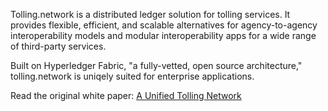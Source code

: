 Tolling.network is a distributed ledger solution for tolling services. It provides flexible, efficient, and scalable alternatives for agency-to-agency interoperability models and modular interoperability apps for a wide range of third-party services.

Built on Hyperledger Fabric, "a fully-vetted, open source architecture," tolling.network is uniqely suited for enterprise applications.

Read the original white paper: [A Unified Tolling Network](https://milliganpartners.com/unified-tolling-network/)
